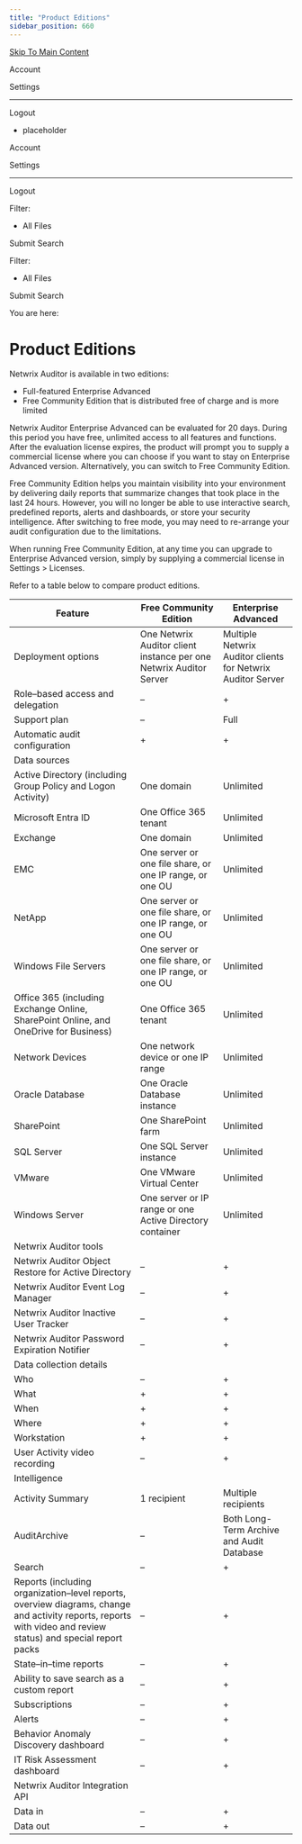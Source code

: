```yaml
---
title: "Product Editions"
sidebar_position: 660
---
```


[Skip To Main Content](#)

Account

Settings

---

Logout

* placeholder

Account

Settings

---

Logout

Filter: 

* All Files

Submit Search

Filter: 

* All Files

Submit Search

You are here:

# Product Editions

Netwrix Auditor is available in two editions:

* Full-featured Enterprise Advanced
* Free Community Edition that is distributed free of charge and is more limited

Netwrix Auditor Enterprise Advanced can be evaluated for 20 days. During this period you have free, unlimited access to all features and functions. After the evaluation license expires, the product will prompt you to supply a commercial license where you can choose if you want to stay on Enterprise Advanced version. Alternatively, you can switch to Free Community Edition.

Free Community Edition helps you maintain visibility into your environment by delivering daily reports that summarize changes that took place in the last 24 hours. However, you will no longer be able to use interactive search, predefined reports, alerts and dashboards, or store your security intelligence. After switching to free mode, you may need to re-arrange your audit configuration due to the limitations.

When running Free Community Edition, at any time you can upgrade to Enterprise Advanced version, simply by supplying a commercial license in Settings \> Licenses.

Refer to a table below to compare product editions.

| Feature | Free Community Edition | Enterprise Advanced |
| --- | --- | --- |
| Deployment options | One Netwrix Auditor client instance per one Netwrix Auditor Server | Multiple Netwrix Auditor clients for Netwrix Auditor Server |
| Role–based access and delegation | – | + |
| Support plan | – | Full |
| Automatic audit configuration | + | + |
| Data sources | | |
| Active Directory (including Group Policy and Logon Activity) | One domain | Unlimited |
| Microsoft Entra ID | One Office 365 tenant | Unlimited |
| Exchange | One domain | Unlimited |
| EMC | One server or one file share, or one IP range, or one OU | Unlimited |
| NetApp | One server or one file share, or one IP range, or one OU | Unlimited |
| Windows File Servers | One server or one file share, or one IP range, or one OU | Unlimited |
| Office 365 (including Exchange Online, SharePoint Online, and OneDrive for Business) | One Office 365 tenant | Unlimited |
| Network Devices | One network device or one IP range | Unlimited |
| Oracle Database | One Oracle Database instance | Unlimited |
| SharePoint | One SharePoint farm | Unlimited |
| SQL Server | One SQL Server instance | Unlimited |
| VMware | One VMware Virtual Center | Unlimited |
| Windows Server | One server or IP range or one Active Directory container | Unlimited |
| Netwrix Auditor tools | | |
| Netwrix Auditor Object Restore for Active Directory | – | + |
| Netwrix Auditor Event Log Manager | – | + |
| Netwrix Auditor Inactive User Tracker | – | + |
| Netwrix Auditor Password Expiration Notifier | – | + |
| Data collection details | | |
| Who | – | + |
| What | + | + |
| When | + | + |
| Where | + | + |
| Workstation | + | + |
| User Activity video recording | – | + |
| Intelligence | | |
| Activity Summary | 1 recipient | Multiple recipients |
| AuditArchive | – | Both Long-Term Archive and Audit Database |
| Search | – | + |
| Reports (including organization–level reports, overview diagrams, change and activity reports, reports with video and review status) and special report packs | – | + |
| State–in–time reports | – | + |
| Ability to save search as a custom report | – | + |
| Subscriptions | – | + |
| Alerts | – | + |
| Behavior Anomaly Discovery dashboard | – | + |
| IT Risk Assessment dashboard | – | + |
| Netwrix Auditor Integration API | | |
| Data in | – | + |
| Data out | – | + |